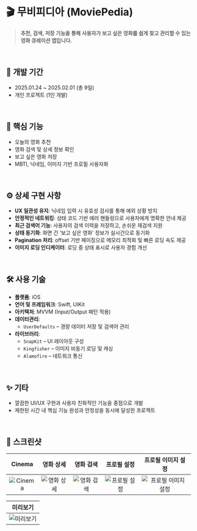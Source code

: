 # 🎬 무비피디아 (MoviePedia)

> **추천, 검색, 저장 기능을 통해 사용자가 보고 싶은 영화를 쉽게 찾고 관리할 수 있는 영화 큐레이션 앱입니다.**

<br>

## 📅 개발 기간

- 2025.01.24 ~ 2025.02.01 (총 9일)
- 개인 프로젝트 (1인 개발)


<br>

## 🌟 핵심 기능

- 오늘의 영화 추천
- 영화 검색 및 상세 정보 확인
- 보고 싶은 영화 저장
- MBTI, 닉네임, 이미지 기반 프로필 사용자화

<br>

## ⚙️ 상세 구현 사항

- **UX 일관성 유지**: 닉네임 입력 시 유효성 검사를 통해 예외 상황 방지
- **안정적인 네트워킹**: 상태 코드 기반 에러 핸들링으로 사용자에게 명확한 안내 제공
- **최근 검색어 기능**: 사용자의 검색 이력을 저장하고, 손쉬운 재검색 지원
- **상태 동기화**: 화면 간 ‘보고 싶은 영화’ 정보가 실시간으로 동기화
- **Pagination 처리**: offset 기반 페이징으로 메모리 최적화 및 빠른 로딩 속도 제공
- **이미지 로딩 인디케이터**: 로딩 중 상태 표시로 사용자 경험 개선


<br>

## 🛠 사용 기술

- **플랫폼**: iOS
- **언어 및 프레임워크**: Swift, UIKit
- **아키텍처**: MVVM (Input/Output 패턴 적용)
- **데이터관리**:
  - `UserDefaults` – 경량 데이터 저장 및 검색어 관리
- **라이브러리**:
  - `SnapKit` – UI 레이아웃 구성
  - `Kingfisher` – 이미지 비동기 로딩 및 캐싱
  - `Alamofire` – 네트워크 통신


<br>

## ✨ 기타

- 깔끔한 UI/UX 구현과 사용자 친화적인 기능을 중점으로 개발
- 제한된 시간 내 핵심 기능 완성과 안정성을 동시에 달성한 프로젝트


<br>

## 📸 스크린샷

<!-- 아래 이미지들을 실제 경로에 맞춰 수정하세요 -->
| Cinema | 영화 상세 | 영화 검색 | 프로필 설정 | 프로필 이미지 설정 |
|:--:|:--:|:--:|:--:|:--:|
| ![Cinema](https://github.com/user-attachments/assets/10ef03ad-00a4-4e67-89bf-4539e5424069) | ![영화 상세](https://github.com/user-attachments/assets/098d8fff-6817-4a30-bfc0-3bf32014fffe) | ![영화 검색](https://github.com/user-attachments/assets/c81d54db-8d5b-48c1-90d2-3cfd064f0a0e) | ![프로필 설정](https://github.com/user-attachments/assets/e9e9f522-2681-4072-9447-849fffcc94ad) | ![프로필 이미지 설정](https://github.com/user-attachments/assets/d05ecab5-8da4-4fc2-b639-441c65167d30) |

| 미리보기 |
|:--:|
| ![미리보기](https://github.com/user-attachments/assets/9325b973-0bf8-4617-886b-664d88d92e6a) |

<br>
